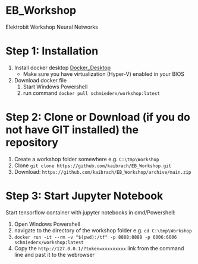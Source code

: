 # EB_Workshop
Elektrobit Workshop Neural Networks

# Step 1: Installation
1. Install docker desktop [Docker_Desktop](https://desktop.docker.com/win/stable/Docker%20Desktop%20Installer.exe)
   * Make sure you have virtualization (Hyper-V) enabled in your BIOS
2. Download docker file
   1. Start Windows Powershell
   2. run command `docker pull schmiederx/workshop:latest`

# Step 2: Clone or Download (if you do not have GIT installed) the repository
1. Create a workshop folder somewhere e.g. `C:\tmp\Workshop`
2. Clone `git clone https://github.com/kaibrach/EB_Workshop.git`
3. Download: `https://github.com/kaibrach/EB_Workshop/archive/main.zip`

# Step 3: Start Jupyter Notebook 
Start tensorflow container with jupyter notebooks in cmd/Powershell:
1. Open Windows Powershell
2. navigate to the directory of the workshop folder e.g. `cd C:\tmp\Workshop`
3. `docker run -it --rm -v "$(pwd):/tf" -p 8888:8888 -p 6006:6006 schmiederx/workshop:latest`
4. Copy the `http://127.0.0.1/?token=xxxxxxxxx` link from the command line and past it to the webrowser
